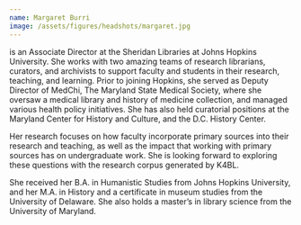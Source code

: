 ```yaml
---
name: Margaret Burri
image: /assets/figures/headshots/margaret.jpg
---
```


is an Associate Director at the Sheridan Libraries at Johns Hopkins University. She works with two amazing teams of research librarians, curators, and archivists to support faculty and students in their research, teaching, and learning. Prior to joining Hopkins, she served as Deputy Director of MedChi, The Maryland State Medical Society, where she oversaw a medical library and history of medicine collection, and managed various health policy initiatives.  She has also held curatorial positions at the Maryland Center for History and Culture, and the D.C. History Center.  
  
Her research focuses on how faculty incorporate primary sources into their research and teaching, as well as the impact that working with primary sources has on undergraduate work. She is looking forward to exploring these questions with the research corpus generated by K4BL.  
  
She received her B.A. in Humanistic Studies from Johns Hopkins University, and her M.A. in History and a certificate in museum studies from the University of Delaware.  She also holds a master’s in library science from the University of Maryland. 

